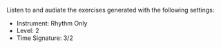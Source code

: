 Listen to and audiate the exercises generated with the following settings:

- Instrument: Rhythm Only
- Level: 2
- Time Signature: 3/2
